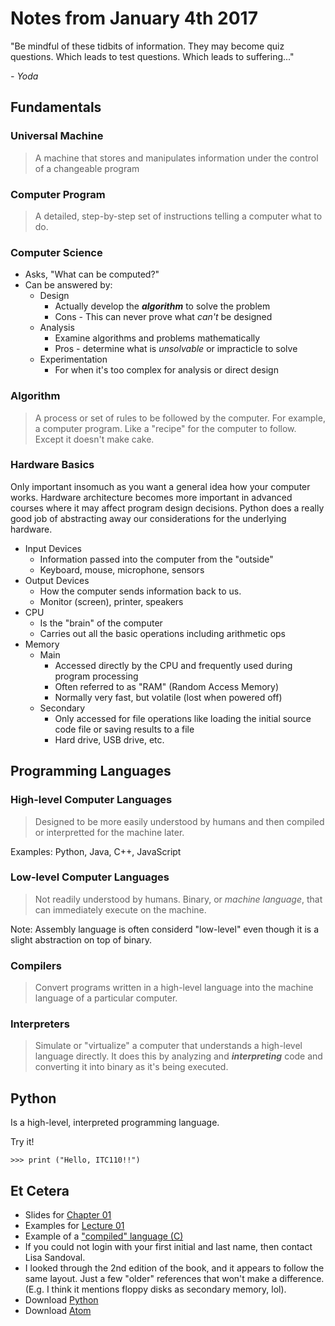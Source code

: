 # Notes from January 4th 2017
"Be mindful of these tidbits of information. They may become quiz questions. Which leads to test questions. Which leads to suffering..."

<cite>- Yoda</cite>

## Fundamentals

### Universal Machine
> A machine that stores and manipulates information under the control of a changeable program

### Computer Program
> A detailed, step-by-step set of instructions telling a computer what to do.

### Computer Science
* Asks, "What can be computed?"
* Can be answered by:
	* Design
		* Actually develop the ***algorithm*** to solve the problem
		* Cons - This can never prove what *can't* be designed
	* Analysis
		* Examine algorithms and problems mathematically
		* Pros - determine what is *unsolvable* or impracticle to solve
	* Experimentation
		* For when it's too complex for analysis or direct design

### Algorithm
> A process or set of rules to be followed by the computer. For example, a computer program. Like a "recipe" for the computer to follow. Except it doesn't make cake. 

### Hardware Basics
Only important insomuch as you want a general idea how your computer works. Hardware architecture becomes more important in advanced courses where it may affect program design decisions. Python does a really good job of abstracting away our considerations for the underlying hardware.

* Input Devices
	* Information passed into the computer from the "outside"
	* Keyboard, mouse, microphone, sensors
* Output Devices
	* How the computer sends information back to us.
	* Monitor (screen), printer, speakers
* CPU
	* Is the "brain" of the computer
	* Carries out all the basic operations including arithmetic ops
* Memory
	* Main
		* Accessed directly by the CPU and frequently used during program processing
		* Often referred to as "RAM" (Random Access Memory)
		* Normally very fast, but volatile (lost when powered off)
	* Secondary
		* Only accessed for file operations like loading the initial source code file or saving results to a file
		* Hard drive, USB drive, etc.

## Programming Languages

### High-level Computer Languages
> Designed to be more easily understood by humans and then compiled or interpretted for the machine later.

Examples: Python, Java, C++, JavaScript

### Low-level Computer Languages
> Not readily understood by humans. Binary, or *machine language*, that can immediately execute on the machine.

Note: Assembly language is often considerd "low-level" even though it is a slight abstraction on top of binary.

### Compilers
> Convert programs written in a high-level language into the machine language of a particular computer.

### Interpreters
> Simulate or "virtualize" a computer that understands a high-level language directly. It does this by analyzing and ***interpreting*** code and converting it into binary as it's being executed. 


## Python
Is a high-level, interpreted programming language.

Try it!

    >>> print ("Hello, ITC110!!")


## Et Cetera
* Slides for [Chapter 01](http://mcsp.wartburg.edu/zelle/python/ppics3/slides/Chapter01.pptx)
* Examples for [Lecture 01](../examples/lecture01.py)
* Example of a ["compiled" language (C)](../examples/test.c)
* If you could not login with your first initial and last name, then contact Lisa Sandoval.
* I looked through the 2nd edition of the book, and it appears to follow the same layout. Just a few "older" references that won't make a difference. (E.g. I think it mentions floppy disks as secondary memory, lol).
* Download [Python](https://www.python.org)
* Download [Atom](https://atom.io) 